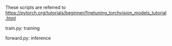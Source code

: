 
These scripts are referred to https://pytorch.org/tutorials/beginner/finetuning_torchvision_models_tutorial.html

train.py: training

forward.py: inference 
